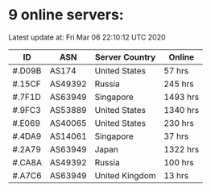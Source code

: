 # 9 online servers:

Latest update at: Fri Mar 06 22:10:12 UTC 2020

| ID | ASN | Server Country | Online |
| -- | --- | -------------- | ------ |
| #.D09B | AS174 | United States | 57 hrs |
| #.15CF | AS49392 | Russia | 245 hrs |
| #.7F1D | AS63949 | Singapore | 1493 hrs |
| #.9FC3 | AS53889 | United States | 1340 hrs |
| #.E069 | AS40065 | United States | 230 hrs |
| #.4DA9 | AS14061 | Singapore | 37 hrs |
| #.2A79 | AS63949 | Japan | 1322 hrs |
| #.CA8A | AS49392 | Russia | 100 hrs |
| #.A7C6 | AS63949 | United Kingdom | 13 hrs |

